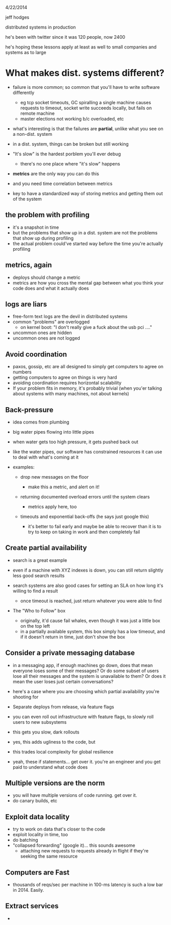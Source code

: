 4/22/2014

jeff hodges

distributed systems in production

he's been with twitter since it was 120 people, now 2400

he's hoping these lessons apply at least as well to small companies and systems as to large


# What makes dist. systems different?

 - failure is more common; so common that you'll have to write software differently
   - eg tcp socket timeouts, GC spiralling a single machine causes requests to timeout, socket write succeeds locally, but fails on remote machine
   - master elections not working b/c overloaded, etc

 - what's interesting is that the failures are **partial**, unlike what you see on a non-dist. system

 - in a dist. system, things can be broken but still working

 - "It's slow" is the hardest porblem you'll ever debug
   - there's no one place where "it's slow" happens

 - **metrics** are the only way you can do this
 - and you need time correlation between metrics
 - key to have a standardized way of storing metrics and getting them out of the system

## the problem with profiling

  - it's a snapshot in time
  - but the problems that show up in a dist. system are not the problems that show up during profiling
  - the actual problem could've started way before the time you're actually profiling

## metrics, again

  - deploys should change a metric
  - metrics are how you cross the mental gap between what you think your code does and what it actually does

## logs are liars

  - free-form text logs are the devil in distributed systems
  - common "problems" are overlogged
    - on kernel boot: "I don't really give a fuck about the usb pci ...."
  - uncommon ones are hidden
  - uncommon ones are not logged


## Avoid coordination

  - paxos, gossip, etc are all designed to simply get computers to agree on numbers
  - getting computers to agree on things is very hard
  - avoiding coordination requires horizontal scalability
  - If your problem fits in memory, it's probably trivial (when you'er talking about systems with many machines, not about kernels)

## Back-pressure

 - idea comes from plumbing
 - big water pipes flowing into little pipes
 - when water gets too high pressure, it gets pushed back out
 - like the water pipes, our software has constrained resources it can use to deal with what's coming at it

 - examples:
   - drop new messages on the floor
     - make this a metric, and alert on it!
   - returning documented overload errors until the system clears
      - metrics apply here, too

   - timeouts and exponential back-offs (he says just google this)
     - it's better to fail early and maybe be able to recover than it is to try to keep on taking in work and then completely fail

## Create partial availability

  - search is a great example
  - even if a machine with XYZ indexes is down, you can still return slightly less good search results
  - search systems are also good cases for setting an SLA on how long it's willing to find a result
    - once timeout is reached, just return whatever you were able to find

  - The "Who to Follow" box
    - originally, it'd cause fail whales, even though it was just a little box on the top left
    - in a partially available system, this box simply has a low timeout, and if it doesn't return in time, just don't show the box

## Consider a private messaging database

  - in a messaging app, if enough machines go down, does that mean everyone loses some of their messages? Or do some subset of users lose all their messages and the system is unavailable to them? Or does it mean the user loses just certain conversations?
  - here's a case where you are choosing which partial availability you're shooting for


  - Separate deploys from release, via feature flags
  - you can even roll out infrastructure with feature flags, to slowly roll users to new subsystems
  - this gets you slow, dark rollouts

  - yes, this adds ugliness to the code, but
   - this trades local complexity for global resilience
   - yeah, these if statements... get over it. you're an engineer and you get paid to understand what code does

## Multiple versions are the norm

  - you will have multiple versions of code running. get over it.
  - do canary builds, etc

## Exploit data locality

  - try to work on data that's closer to the code
  - exploit locality in time, too
  - do batching
  - "collapsed forwarding" (google it)... this sounds awesome
    - attaching new requests to requests already in flight if they're seeking the same resource

## Computers are Fast

  - thousands of reqs/sec per machine in 100-ms latency is such a low bar in 2014. Easily.


## Extract services

  -




